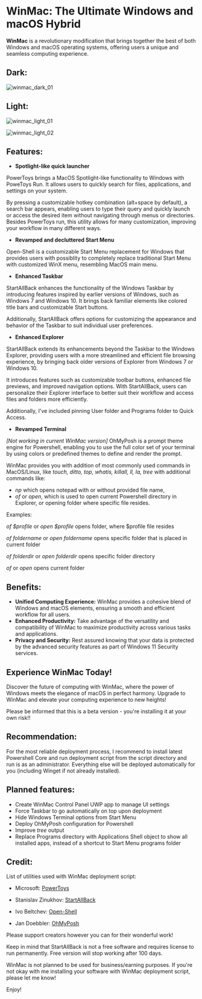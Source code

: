 # WinMac: The Ultimate Windows and macOS Hybrid

**WinMac** is a revolutionary modification that brings together the best of both Windows and macOS operating systems, offering users a unique and seamless computing experience.

## Dark:

![winmac_dark_01](https://github.com/Asteski/WinMac/assets/163755955/e857e2b7-97cc-4d70-b3a9-816f03bb6a7d)

## Light:

![winmac_light_01](https://github.com/Asteski/WinMac/assets/163755955/c2be00bb-07f2-46ed-bccd-9456dde5bcc7)

![winmac_light_02](https://github.com/Asteski/WinMac/assets/163755955/7e455ebe-91fd-4fd9-a104-c24e8d4858b4)

## Features:

- **Spotlight-like quick launcher**

PowerToys brings a MacOS Spotlight-like functionality to Windows with PoweToys Run. It allows users to quickly search for files, applications, and settings on your system. 

By pressing a customizable hotkey combination (alt+space by default), a search bar appears, enabling users to type their query and quickly launch or access the desired item without navigating through menus or directories. Besides PowerToys run, this utility allows for many customization, improving your workflow in many different ways.

- **Revamped and decluttered Start Menu**

Open-Shell is a customizable Start Menu replacement for Windows that provides users with possiblity to completely replace traditional Start Menu with customized WinX menu, resembling MacOS main menu.

- **Enhanced Taskbar**

StartAllBack enhances the functionality of the Windows Taskbar by introducing features inspired by earlier versions of Windows, such as Windows 7 and Windows 10. It brings back familiar elements like colored title bars and customizable Start buttons. 

Additionally, StartAllBack offers options for customizing the appearance and behavior of the Taskbar to suit individual user preferences.

- **Enhanced Explorer**

StartAllBack extends its enhancements beyond the Taskbar to the Windows Explorer, providing users with a more streamlined and efficient file browsing experience, by bringing back older versions of Explorer from Windows 7 or Windows 10. 

It introduces features such as customizable toolbar buttons, enhanced file previews, and improved navigation options. With StartAllBack, users can personalize their Explorer interface to better suit their workflow and access files and folders more efficiently.

Additionally, I've included pinning User folder and Programs folder to Quick Access.

- **Revamped Terminal**

*[Not working in current WinMac version]* OhMyPosh is a prompt theme engine for Powershell, enabling you to use the full color set of your terminal by using colors or predefined themes to define and render the prompt. 

WinMac provides you with addition of most commonly used commands in MacOS/Linux, like *touch, ditto, top, whatis, killall, ll, la, tree* with additional commands like:

- *np* which opens notepad with or without provided file name,
- *of* or *open*, which is used to open current Powershell directory in Explorer, or opening folder where specific file resides.

Examples: 

*of $profile* or *open $profile* opens folder, where $profile file resides

*of foldername* or *open foldername* opens specific folder that is placed in current folder

*of folderdir* or *open folderdir* opens specific folder directory

*of* or *open* opens current folder

## Benefits:

- **Unified Computing Experience:** WinMac provides a cohesive blend of Windows and macOS elements, ensuring a smooth and efficient workflow for all users.
- **Enhanced Productivity:** Take advantage of the versatility and compatibility of WinMac to maximize productivity across various tasks and applications.
- **Privacy and Security:** Rest assured knowing that your data is protected by the advanced security features as part of Windows 11 Security services.

## Experience WinMac Today!

Discover the future of computing with WinMac, where the power of Windows meets the elegance of macOS in perfect harmony. Upgrade to WinMac and elevate your computing experience to new heights!

Please be informed that this is a beta version - you're installing it at your own risk!!

## Recommendation:

For the most reliable deployment process, I recommend to install latest Powershell Core and run deployment script from the script directory and run is as an administrator. Everything else will be deployed automatically for you (including Winget if not already installed).

## Planned features:

- Create WinMac Control Panel UWP app to manage UI settings
- Force Taskbar to go automatically on top upon deployment
- Hide Windows Terminal options from Start Menu
- Deploy OhMyPosh configuration for Powershell
- Improve *tree* output
- Replace Programs directory with Applications Shell object to show all installed apps, instead of a shortcut to Start Menu programs folder

## Credit:

List of utilities used with WinMac deployment script:

- Microsoft: [PowerToys](https://learn.microsoft.com/en-us/windows/powertoys/)

- Stanislav Zinukhov: [StartAllBack](https://www.startallback.com/)

- Ivo Beltchev: [Open-Shell](https://open-shell.github.io/Open-Shell-Menu/)

- Jan Doebbler: [OhMyPosh](https://ohmyposh.dev/)

Please support creators however you can for their wonderful work!

Keep in mind that StartAllBack is not a free software and requires license to run permanently. Free version will stop working after 100 days.

WinMac is not planned to be used for business/earning purposes. If you're not okay with me installing your software with WinMac deployment script, please let me know!

Enjoy!
